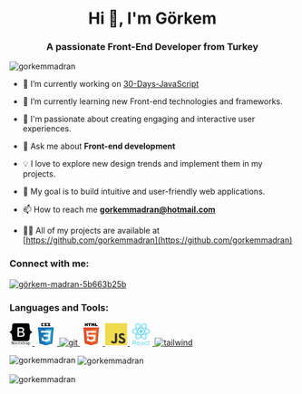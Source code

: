 <h1 align="center">Hi 👋, I'm Görkem</h1>
<h3 align="center">A passionate Front-End Developer from Turkey</h3>

<p align="left"> <img src="https://komarev.com/ghpvc/?username=gorkemmadran&label=Profile%20views&color=0e75b6&style=flat" alt="gorkemmadran" /> </p>

- 🔭 I’m currently working on [30-Days-JavaScript](https://github.com/gorkemmadran/30DaysJSChallange)

- 🌱 I’m currently learning new Front-end technologies and frameworks.

- 🚀 I'm passionate about creating engaging and interactive user experiences.
  
- 💬 Ask me about **Front-end development**

- 💡 I love to explore new design trends and implement them in my projects.

- 🎯 My goal is to build intuitive and user-friendly web applications.

- 📫 How to reach me **gorkemmadran@hotmail.com**

- 👨‍💻 All of my projects are available at [https://github.com/gorkemmadran](https://github.com/gorkemmadran)




<h3 align="left">Connect with me:</h3>
<p align="left">
<a href="https://linkedin.com/in/görkem-madran-5b663b25b" target="blank"><img align="center" src="https://raw.githubusercontent.com/rahuldkjain/github-profile-readme-generator/master/src/images/icons/Social/linked-in-alt.svg" alt="görkem-madran-5b663b25b" height="30" width="40" /></a>
</p>

<h3 align="left">Languages and Tools:</h3>
<p align="left"> <a href="https://getbootstrap.com" target="_blank" rel="noreferrer"> <img src="https://raw.githubusercontent.com/devicons/devicon/master/icons/bootstrap/bootstrap-plain-wordmark.svg" alt="bootstrap" width="40" height="40"/> </a> <a href="https://www.w3schools.com/css/" target="_blank" rel="noreferrer"> <img src="https://raw.githubusercontent.com/devicons/devicon/master/icons/css3/css3-original-wordmark.svg" alt="css3" width="40" height="40"/> </a> <a href="https://git-scm.com/" target="_blank" rel="noreferrer"> <img src="https://www.vectorlogo.zone/logos/git-scm/git-scm-icon.svg" alt="git" width="40" height="40"/> </a> <a href="https://www.w3.org/html/" target="_blank" rel="noreferrer"> <img src="https://raw.githubusercontent.com/devicons/devicon/master/icons/html5/html5-original-wordmark.svg" alt="html5" width="40" height="40"/> </a> <a href="https://developer.mozilla.org/en-US/docs/Web/JavaScript" target="_blank" rel="noreferrer"> <img src="https://raw.githubusercontent.com/devicons/devicon/master/icons/javascript/javascript-original.svg" alt="javascript" width="40" height="40"/> </a> <a href="https://reactjs.org/" target="_blank" rel="noreferrer"> <img src="https://raw.githubusercontent.com/devicons/devicon/master/icons/react/react-original-wordmark.svg" alt="react" width="40" height="40"/> </a> <a href="https://tailwindcss.com/" target="_blank" rel="noreferrer"> <img src="https://www.vectorlogo.zone/logos/tailwindcss/tailwindcss-icon.svg" alt="tailwind" width="40" height="40"/> </a> </p>

<p><img align="left" src="https://github-readme-stats.vercel.app/api/top-langs?username=gorkemmadran&show_icons=true&locale=en&layout=compact" alt="gorkemmadran" /></p>

<p>&nbsp;<img align="center" src="https://github-readme-stats.vercel.app/api?username=gorkemmadran&show_icons=true&locale=en" alt="gorkemmadran" /></p>

<p><img align="center" src="https://github-readme-streak-stats.herokuapp.com/?user=gorkemmadran&" alt="gorkemmadran" /></p>
